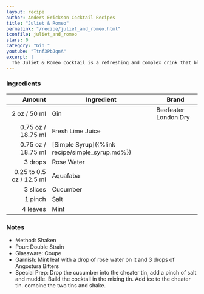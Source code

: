 ```yaml
---
layout: recipe
author: Anders Erickson Cocktail Recipes
title: "Juliet & Romeo"
permalink: "/recipe/juliet_and_romeo.html"
iconfile: juliet_and_romeo
stars: 0
category: "Gin "
youtube: "Ttnf3PbJqnA"
excerpt: |
  The Juliet & Romeo cocktail is a refreshing and complex drink that blends gin, cucumber, mint, lime juice, simple syrup, rose water, and bitters.
---
```


### Ingredients

|         Amount | Ingredient                                      | Brand                |
| -------------: | ----------------------------------------------- | -------------------- |
|           2 oz / 50 ml | Gin                                             | Beefeater London Dry |
|        0.75 oz / 18.75 ml | Fresh Lime Juice                                |
|        0.75 oz / 18.75 ml | [Simple Syrup]({%link recipe/simple_syrup.md%}) |
|        3 drops | Rose Water                                      |
| 0.25 to 0.5 oz / 12.5 ml | Aquafaba                                        |
|       3 slices | Cucumber                                        |
|        1 pinch | Salt                                            |
|       4 leaves | Mint                                            |

### Notes

- Method: Shaken
- Pour: Double Strain
- Glassware: Coupe
- Garnish: Mint leaf with a drop of rose water on it and 3 drops of Angostura Bitters
- Special Prep: Drop the cucumber into the cheater tin, add a pinch of salt and muddle. Build the cocktail in the mixing tin. Add ice to the cheater tin. combine the two tins and shake.
